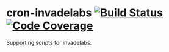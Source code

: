 

cron-invadelabs [![Build Status](https://travis-ci.org/invadelabs/cron-invadelabs.svg?branch=master)](https://travis-ci.org/invadelabs/cron-invadelabs) [![Code Coverage](https://codecov.io/gh/invadelabs/cron-invadelabs/branch/master/graph/badge.svg)](https://codecov.io/gh/invadelabs/cron-invadelabs/branch/master)
===============

Supporting scripts for invadelabs.
